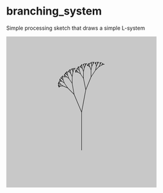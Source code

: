 # branching_system

Simple processing sketch that draws a simple L-system

![Branching system](branching_system.png)
